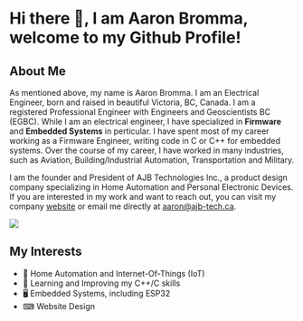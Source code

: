 # Hi there 👋, I am Aaron Bromma, welcome to my Github Profile!

## About Me

As mentioned above, my name is Aaron Bromma. I am an Electrical Engineer, born and raised in beautiful Victoria, BC, Canada. I am a registered Professional Engineer with Engineers and Geoscientists BC (EGBC). While I am an electrical engineer, I have specialized in **Firmware** and **Embedded Systems** in perticular. I have spent most of my career working as a Firmware Engineer, writing code in C or C++ for embedded systems. Over the course of my career, I have worked in many industries, such as Aviation, Building/Industrial Automation, Transportation and Military. 

I am the founder and President of AJB Technologies Inc., a product design company specializing in Home Automation and Personal Electronic Devices. If you are interested in my work and want to reach out, you can visit my company [website](https://ajb-tech.ca) or email me directly at aaron@ajb-tech.ca.

<img src="https://github-readme-stats.vercel.app/api/top-langs/?username=bioresestance"/>

## My Interests

- 🏡 Home Automation and Internet-Of-Things (IoT)
- 📜 Learning and Improving my C++/C skills
- 🖥 Embedded Systems, including ESP32
- ⌨ Website Design 
